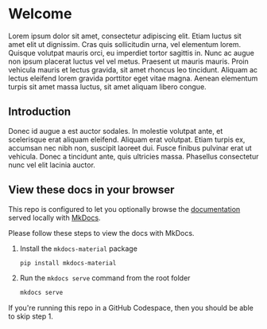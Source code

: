 # Welcome

Lorem ipsum dolor sit amet, consectetur adipiscing elit. Etiam luctus sit amet elit ut dignissim. Cras quis sollicitudin urna, vel elementum lorem. Quisque volutpat mauris orci, eu imperdiet tortor sagittis in. Nunc ac augue non ipsum placerat luctus vel vel metus. Praesent ut mauris mauris. Proin vehicula mauris et lectus gravida, sit amet rhoncus leo tincidunt. Aliquam ac lectus eleifend lorem gravida porttitor eget vitae magna. Aenean elementum turpis sit amet massa luctus, sit amet aliquam libero congue.

## Introduction

Donec id augue a est auctor sodales. In molestie volutpat ante, et scelerisque erat aliquam eleifend. Aliquam erat volutpat. Etiam turpis ex, accumsan nec nibh non, suscipit laoreet dui. Fusce finibus pulvinar erat ut vehicula. Donec a tincidunt ante, quis ultricies massa. Phasellus consectetur nunc vel elit lacinia auctor. 

## View these docs in your browser

This repo is configured to let you optionally browse the [documentation](./docs/) served locally with [MkDocs](https://www.mkdocs.org/).  

Please follow these steps to view the docs with MkDocs.

1. Install the `mkdocs-material` package
    ```bash
    pip install mkdocs-material
    ```

2. Run the `mkdocs serve` command from the root folder
    ```bash
    mkdocs serve
    ```
If you're running this repo in a GitHub Codespace, then you should be able to skip step 1.




